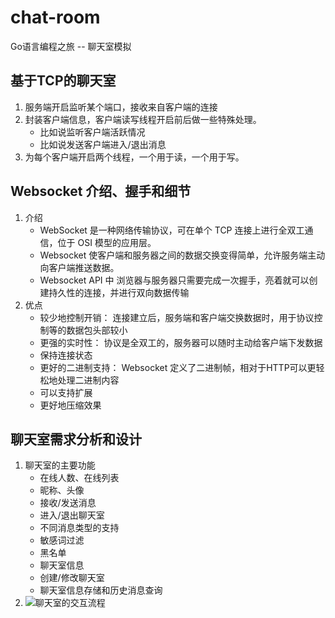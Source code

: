 # chat-room
Go语言编程之旅 -- 聊天室模拟

## 基于TCP的聊天室
1. 服务端开启监听某个端口，接收来自客户端的连接
2. 封装客户端信息，客户端读写线程开启前后做一些特殊处理。
   - 比如说监听客户端活跃情况
   - 比如说发送客户端进入/退出消息
3. 为每个客户端开启两个线程，一个用于读，一个用于写。

## Websocket 介绍、握手和细节
1. 介绍
   - WebSocket 是一种网络传输协议，可在单个 TCP 连接上进行全双工通信，位于 OSI 模型的应用层。
   - Websocket 使客户端和服务器之间的数据交换变得简单，允许服务端主动向客户端推送数据。
   - Websocket API 中 浏览器与服务器只需要完成一次握手，亮着就可以创建持久性的连接，并进行双向数据传输
2. 优点
   - 较少地控制开销： 连接建立后，服务端和客户端交换数据时，用于协议控制等的数据包头部较小
   - 更强的实时性： 协议是全双工的，服务器可以随时主动给客户端下发数据
   - 保持连接状态
   - 更好的二进制支持： Websocket 定义了二进制帧，相对于HTTP可以更轻松地处理二进制内容
   - 可以支持扩展
   - 更好地压缩效果

## 聊天室需求分析和设计
1. 聊天室的主要功能
   - 在线人数、在线列表
   - 昵称、头像
   - 接收/发送消息
   - 进入/退出聊天室
   - 不同消息类型的支持
   - 敏感词过滤
   - 黑名单
   - 聊天室信息
   - 创建/修改聊天室
   - 聊天室信息存储和历史消息查询
2. ![聊天室的交互流程](https://golang2.eddycjy.com/images/ch4/chatroom-design.png)
